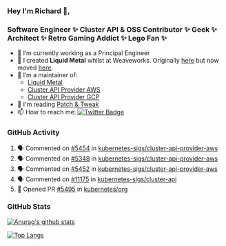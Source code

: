 ### Hey I'm Richard 👋, 

<h3 align="left">Software Engineer ✨ Cluster API & OSS Contributor ✨ Geek ✨ Architect ✨ Retro Gaming Addict ✨ Lego Fan ✨</h3>

- 🔭 I’m currently working as a Principal Engineer
- 📯 I created **Liquid Metal** whilst at Weaveworks. Originally [here](https://github.com/weaveworks-liquidmetal) but now moved [here](https://github.com/liquidmetal-dev).
- 👯 I’m a maintainer of:
  -  [Liquid Metal](https://github.com/liquidmetal-dev)
  -  [Cluster API Provider AWS](https://github.com/kubernetes-sigs/cluster-api-provider-aws)
  -  [Cluster API Provider GCP](https://github.com/kubernetes-sigs/cluster-api-provider-gcp)
- 💬 I'm reading [Patch & Tweak](https://bjooks.com/products/patch-tweak-exploring-modular-synthesis)
- 📫 How to reach me: [![Twitter Badge](https://img.shields.io/badge/-@fruit_case-00acee?style=flat&logo=Twitter&logoColor=white)](https://twitter.com/intent/follow?screen_name=fruit_case "Follow on Twitter")

### GitHub Activity 

<!--START_SECTION:activity-->
1. 🗣 Commented on [#5454](https://github.com/kubernetes-sigs/cluster-api-provider-aws/pull/5454#issuecomment-2778087941) in [kubernetes-sigs/cluster-api-provider-aws](https://github.com/kubernetes-sigs/cluster-api-provider-aws)
2. 🗣 Commented on [#5348](https://github.com/kubernetes-sigs/cluster-api-provider-aws/pull/5348#issuecomment-2778080212) in [kubernetes-sigs/cluster-api-provider-aws](https://github.com/kubernetes-sigs/cluster-api-provider-aws)
3. 🗣 Commented on [#5452](https://github.com/kubernetes-sigs/cluster-api-provider-aws/pull/5452#issuecomment-2777626624) in [kubernetes-sigs/cluster-api-provider-aws](https://github.com/kubernetes-sigs/cluster-api-provider-aws)
4. 🗣 Commented on [#11175](https://github.com/kubernetes-sigs/cluster-api/issues/11175#issuecomment-2766741510) in [kubernetes-sigs/cluster-api](https://github.com/kubernetes-sigs/cluster-api)
5. 💪 Opened PR [#5495](https://github.com/kubernetes/org/pull/5495) in [kubernetes/org](https://github.com/kubernetes/org)
<!--END_SECTION:activity-->

### GitHub Stats

[![Anurag's github stats](https://github-readme-stats.vercel.app/api?username=richardcase&count_private=true&show_icons=true)](https://github.com/anuraghazra/github-readme-stats)

[![Top Langs](https://github-readme-stats.vercel.app/api/top-langs/?username=richardcase&hide=html&layout=compact)](https://github.com/anuraghazra/github-readme-stats)
